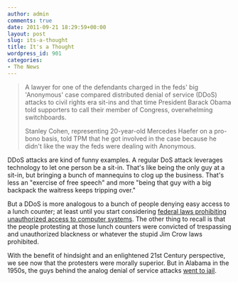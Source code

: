 ```yaml
---
author: admin
comments: true
date: 2011-09-21 18:29:59+00:00
layout: post
slug: its-a-thought
title: It's a Thought
wordpress_id: 901
categories:
- The News
---
```


> A lawyer for one of the defendants charged in the feds' big 'Anonymous' case compared distributed denial of service (DDoS) attacks to civil rights era sit-ins and that time President Barack Obama told supporters to call their member of Congress, overwhelming switchboards.
>
> Stanley Cohen, representing 20-year-old Mercedes Haefer on a pro-bono basis, told TPM that he got involved in the case because he didn't like the way the feds were dealing with Anonymous.

DDoS attacks are kind of funny examples. A regular DoS attack leverages technology to let one person be a sit-in. That's like being the only guy at a sit-in, but bringing a bunch of mannequins to clog up the business. That's less an "exercise of free speech" and more "being that guy with a big backpack the waitress keeps tripping over."

But a DDoS is more analogous to a bunch of people denying easy access to a lunch counter; at least until you start considering [federal laws prohibiting unauthorized access to computer systems](http://blog.ipsaloquitur.org/post/the-indictment-of-aaron-swartz/). The other thing to recall is that the people protesting at those lunch counters were convicted of trespassing and unauthorized blackness or whatever the stupid Jim Crow laws prohibited. 

With the benefit of hindsight and an enlightened 21st Century perspective, we see now that the protesters were morally superior. But in Alabama in the 1950s, the guys behind the analog denial of service attacks [went to jail](http://mlk-kpp01.stanford.edu/index.php/resources/article/annotated_letter_from_birmingham/).
